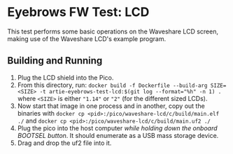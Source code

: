 # Eyebrows FW Test: LCD

This test performs some basic operations on the Waveshare LCD screen, making use of
the Waveshare LCD's example program.

## Building and Running

1. Plug the LCD shield into the Pico.
1. From this directory, run: `docker build -f Dockerfile --build-arg SIZE=<SIZE> -t artie-eyebrows-test-lcd:$(git log --format="%h" -n 1) .`
   where `<SIZE>` is either `"1.14"` or `"2"` (for the different sized LCDs).
1. Now start that image in one process and in another,
   copy out the binaries with `docker cp <pid>:/pico/waveshare-lcd/c/build/main.elf ./`
   and `docker cp <pid>:/pico/waveshare-lcd/c/build/main.uf2 ./`
1. Plug the pico into the host computer *while holding down the onboard BOOTSEL button*. It should enumerate as a USB mass storage device.
1. Drag and drop the uf2 file into it.